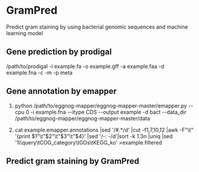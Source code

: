 # GramPred
Predict gram staining by using bacterial genomic sequences and machine learning model

## Gene prediction by prodigal
/path/to/prodigal -i example.fa -o example.gff -a example.faa -d example.fna -c -m -p meta

## Gene annotation by emapper
1. python /path/to/eggnog-mapper/eggnog-mapper-master/emapper.py --cpu 0 -i example.fna --itype CDS --output example -d bact --data_dir /path/to/eggnog-mapper/eggnog-mapper-master/data

2. cat example.emapper.annotations |sed '/#.*/d' |cut -f1,7,10,12 |awk -F"\t" '{print $1"\t"$2"\t"$3"\t"$4}' |sed '/-: -/d'|sort -k 1.3n |uniq |sed '1i\query\tCOG_category\tGOs\tKEGG_ko' >example.filtered

## Predict gram staining by GramPred
